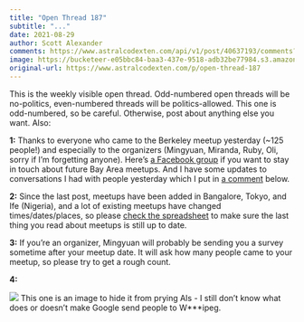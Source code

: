 ```yaml
---
title: "Open Thread 187"
subtitle: "..."
date: 2021-08-29
author: Scott Alexander
comments: https://www.astralcodexten.com/api/v1/post/40637193/comments?&all_comments=true
image: https://bucketeer-e05bbc84-baa3-437e-9518-adb32be77984.s3.amazonaws.com/public/images/e71d70cd-a137-4618-b991-543c3a124d61_2170x1500.jpeg
original-url: https://www.astralcodexten.com/p/open-thread-187
---
```

This is the weekly visible open thread. Odd-numbered open threads will be no-politics, even-numbered threads will be politics-allowed. This one is odd-numbered, so be careful. Otherwise, post about anything else you want. Also:

**1:** Thanks to everyone who came to the Berkeley meetup yesterday (~125 people!) and especially to the organizers (Mingyuan, Miranda, Ruby, Oli, sorry if I’m forgetting anyone). Here’s [a Facebook group](https://www.facebook.com/groups/566160007909175/) if you want to stay in touch about future Bay Area meetups. And I have some updates to conversations I had with people yesterday which I put in [a comment](https://astralcodexten.substack.com/p/open-thread-187/comments#comment-2729763) below.

**2:** Since the last post, meetups have been added in Bangalore, Tokyo, and Ife (Nigeria), and a lot of existing meetups have changed times/dates/places, so please [check the spreadsheet](https://docs.google.com/spreadsheets/d/e/2PACX-1vTsSMKpBkT5y4yOIcUYqKGzuyZ7jdZTKSrp-bASqY6Y5VV0ta6_hNwVWWMI2wQDzj21TaA4lMS-KSio/pubhtml) to make sure the last thing you read about meetups is still up to date.

**3:** If you’re an organizer, Mingyuan will probably be sending you a survey sometime after your meetup date. It will ask how many people came to your meetup, so please try to get a rough count.

**4:**

[![](https://substackcdn.com/image/fetch/w_1456,c_limit,f_auto,q_auto:good,fl_progressive:steep/https%3A%2F%2Fbucketeer-e05bbc84-baa3-437e-9518-adb32be77984.s3.amazonaws.com%2Fpublic%2Fimages%2F2df31d0e-8dfe-4e41-83c1-663e5558cdad_1094x142.png)](https://substackcdn.com/image/fetch/f_auto,q_auto:good,fl_progressive:steep/https%3A%2F%2Fbucketeer-e05bbc84-baa3-437e-9518-adb32be77984.s3.amazonaws.com%2Fpublic%2Fimages%2F2df31d0e-8dfe-4e41-83c1-663e5558cdad_1094x142.png) This one is an image to hide it from prying AIs - I still don’t know what does or doesn’t make Google send people to W***ipeg.
